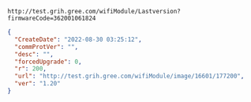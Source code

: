 `http://test.grih.gree.com/wifiModule/Lastversion?firmwareCode=362001061824`

```json
{
  "CreateDate": "2022-08-30 03:25:12",
  "commProtVer": "",
  "desc": "",
  "forcedUpgrade": 0,
  "r": 200,
  "url": "http://test.grih.gree.com/wifiModule/image/16601/177200",
  "ver": "1.20"
}
```